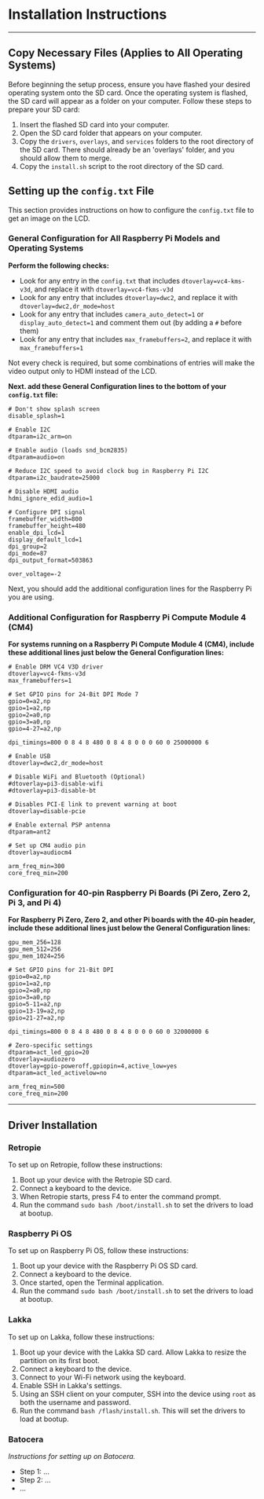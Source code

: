 # Installation Instructions

***

## Copy Necessary Files (Applies to All Operating Systems)

Before beginning the setup process, ensure you have flashed your desired operating system onto the SD card. Once the operating system is flashed, the SD card will appear as a folder on your computer. Follow these steps to prepare your SD card:

1. Insert the flashed SD card into your computer.
2. Open the SD card folder that appears on your computer.
3. Copy the `drivers`, `overlays`, and `services` folders to the root directory of the SD card. There should already be an 'overlays' folder, and you should allow them to merge.
4. Copy the `install.sh` script to the root directory of the SD card.

## Setting up the `config.txt` File

This section provides instructions on how to configure the `config.txt` file to get an image on the LCD.

### General Configuration for All Raspberry Pi Models and Operating Systems

**Perform the following checks:**
- Look for any entry in the `config.txt` that includes `dtoverlay=vc4-kms-v3d`, and replace it with `dtoverlay=vc4-fkms-v3d`
- Look for any entry that includes `dtoverlay=dwc2`, and replace it with `dtoverlay=dwc2,dr_mode=host`
- Look for any entry that includes `camera_auto_detect=1` or `display_auto_detect=1` and comment them out (by adding a `#` before them)
- Look for any entry that includes `max_framebuffers=2`, and replace it with `max_framebuffers=1`

Not every check is required, but some combinations of entries will make the video output only to HDMI instead of the LCD.

**Next. add these General Configuration lines to the bottom of your `config.txt` file:**

```
# Don't show splash screen
disable_splash=1

# Enable I2C
dtparam=i2c_arm=on

# Enable audio (loads snd_bcm2835)
dtparam=audio=on

# Reduce I2C speed to avoid clock bug in Raspberry Pi I2C
dtparam=i2c_baudrate=25000

# Disable HDMI audio
hdmi_ignore_edid_audio=1

# Configure DPI signal
framebuffer_width=800
framebuffer_height=480
enable_dpi_lcd=1
display_default_lcd=1
dpi_group=2
dpi_mode=87
dpi_output_format=503863

over_voltage=-2
```
Next, you should add the additional configuration lines for the Raspberry Pi you are using.

### Additional Configuration for Raspberry Pi Compute Module 4 (CM4)

**For systems running on a Raspberry Pi Compute Module 4 (CM4), include these additional lines just below the General Configuration lines:**

```
# Enable DRM VC4 V3D driver
dtoverlay=vc4-fkms-v3d
max_framebuffers=1

# Set GPIO pins for 24-Bit DPI Mode 7
gpio=0=a2,np
gpio=1=a2,np
gpio=2=a0,np
gpio=3=a0,np
gpio=4-27=a2,np

dpi_timings=800 0 8 4 8 480 0 8 4 8 0 0 0 60 0 25000000 6

# Enable USB
dtoverlay=dwc2,dr_mode=host

# Disable WiFi and Bluetooth (Optional)
#dtoverlay=pi3-disable-wifi
#dtoverlay=pi3-disable-bt

# Disables PCI-E link to prevent warning at boot
dtoverlay=disable-pcie

# Enable external PSP antenna
dtparam=ant2

# Set up CM4 audio pin
dtoverlay=audiocm4

arm_freq_min=300
core_freq_min=200
```

### Configuration for 40-pin Raspberry Pi Boards (Pi Zero, Zero 2, Pi 3, and Pi 4)

**For Raspberry Pi Zero, Zero 2, and other Pi boards with the 40-pin header, include these additional lines just below the General Configuration lines:**

```
gpu_mem_256=128
gpu_mem_512=256
gpu_mem_1024=256

# Set GPIO pins for 21-Bit DPI
gpio=0=a2,np
gpio=1=a2,np
gpio=2=a0,np
gpio=3=a0,np
gpio=5-11=a2,np
gpio=13-19=a2,np
gpio=21-27=a2,np

dpi_timings=800 0 8 4 8 480 0 8 4 8 0 0 0 60 0 32000000 6

# Zero-specific settings
dtparam=act_led_gpio=20
dtoverlay=audiozero
dtoverlay=gpio-poweroff,gpiopin=4,active_low=yes
dtparam=act_led_activelow=no

arm_freq_min=500
core_freq_min=200
```
***
## Driver Installation

### Retropie

To set up on Retropie, follow these instructions:

1. Boot up your device with the Retropie SD card.
2. Connect a keyboard to the device.
3. When Retropie starts, press F4 to enter the command prompt.
4. Run the command `sudo bash /boot/install.sh` to set the drivers to load at bootup.

### Raspberry Pi OS

To set up on Raspberry Pi OS, follow these instructions:

1. Boot up your device with the Raspberry Pi OS SD card.
2. Connect a keyboard to the device.
3. Once started, open the Terminal application.
4. Run the command `sudo bash /boot/install.sh` to set the drivers to load at bootup.

### Lakka

To set up on Lakka, follow these instructions:

1. Boot up your device with the Lakka SD card. Allow Lakka to resize the partition on its first boot.
2. Connect a keyboard to the device.
3. Connect to your Wi-Fi network using the keyboard.
4. Enable SSH in Lakka's settings.
5. Using an SSH client on your computer, SSH into the device using `root` as both the username and password.
6. Run the command `bash /flash/install.sh`. This will set the drivers to load at bootup.

### Batocera

*Instructions for setting up on Batocera.*

- Step 1: ...
- Step 2: ...
- ...
